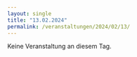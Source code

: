 ```yaml
---
layout: single
title: "13.02.2024"
permalink: /veranstaltungen/2024/02/13/
---
```


Keine Veranstaltung an diesem Tag.
